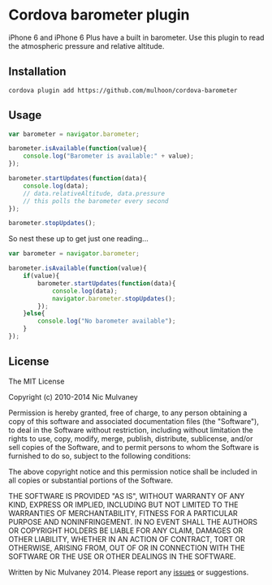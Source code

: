 # Cordova barometer plugin

iPhone 6 and iPhone 6 Plus have a built in barometer. Use this plugin to read the atmospheric pressure and relative altitude.

## Installation 

```cordova plugin add https://github.com/mulhoon/cordova-barometer```

## Usage

```javascript
var barometer = navigator.barometer;

barometer.isAvailable(function(value){
	console.log("Barometer is available:" + value);
});

barometer.startUpdates(function(data){
	console.log(data);
	// data.relativeAltitude, data.pressure
	// this polls the barometer every second
});

barometer.stopUpdates();
```
So nest these up to get just one reading...

```javascript
var barometer = navigator.barometer;

barometer.isAvailable(function(value){
	if(value){
		barometer.startUpdates(function(data){
			console.log(data);
			navigator.barometer.stopUpdates();
		});
	}else{
		console.log("No barometer available");
	}
});

```

## License

The MIT License

Copyright (c) 2010-2014 Nic Mulvaney

Permission is hereby granted, free of charge, to any person obtaining a copy
of this software and associated documentation files (the "Software"), to deal
in the Software without restriction, including without limitation the rights
to use, copy, modify, merge, publish, distribute, sublicense, and/or sell
copies of the Software, and to permit persons to whom the Software is
furnished to do so, subject to the following conditions:

The above copyright notice and this permission notice shall be included in
all copies or substantial portions of the Software.

THE SOFTWARE IS PROVIDED "AS IS", WITHOUT WARRANTY OF ANY KIND, EXPRESS OR
IMPLIED, INCLUDING BUT NOT LIMITED TO THE WARRANTIES OF MERCHANTABILITY,
FITNESS FOR A PARTICULAR PURPOSE AND NONINFRINGEMENT. IN NO EVENT SHALL THE
AUTHORS OR COPYRIGHT HOLDERS BE LIABLE FOR ANY CLAIM, DAMAGES OR OTHER
LIABILITY, WHETHER IN AN ACTION OF CONTRACT, TORT OR OTHERWISE, ARISING FROM,
OUT OF OR IN CONNECTION WITH THE SOFTWARE OR THE USE OR OTHER DEALINGS IN
THE SOFTWARE.


Written by Nic Mulvaney 2014.
Please report any [issues](https://github.com/mulhoon/cordova-barometer/issues) or suggestions.